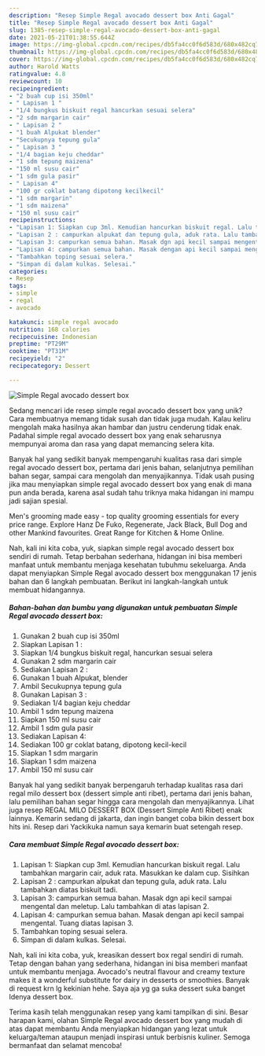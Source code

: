 ```yaml
---
description: "Resep Simple Regal avocado dessert box Anti Gagal"
title: "Resep Simple Regal avocado dessert box Anti Gagal"
slug: 1385-resep-simple-regal-avocado-dessert-box-anti-gagal
date: 2021-05-21T01:38:55.644Z
image: https://img-global.cpcdn.com/recipes/db5fa4cc0f6d583d/680x482cq70/simple-regal-avocado-dessert-box-foto-resep-utama.jpg
thumbnail: https://img-global.cpcdn.com/recipes/db5fa4cc0f6d583d/680x482cq70/simple-regal-avocado-dessert-box-foto-resep-utama.jpg
cover: https://img-global.cpcdn.com/recipes/db5fa4cc0f6d583d/680x482cq70/simple-regal-avocado-dessert-box-foto-resep-utama.jpg
author: Harold Watts
ratingvalue: 4.8
reviewcount: 10
recipeingredient:
- "2 buah cup isi 350ml"
- " Lapisan 1 "
- "1/4 bungkus biskuit regal hancurkan sesuai selera"
- "2 sdm margarin cair"
- " Lapisan 2 "
- "1 buah Alpukat blender"
- "Secukupnya tepung gula"
- " Lapisan 3 "
- "1/4 bagian keju cheddar"
- "1 sdm tepung maizena"
- "150 ml susu cair"
- "1 sdm gula pasir"
- " Lapisan 4"
- "100 gr coklat batang dipotong kecilkecil"
- "1 sdm margarin"
- "1 sdm maizena"
- "150 ml susu cair"
recipeinstructions:
- "Lapisan 1: Siapkan cup 3ml. Kemudian hancurkan biskuit regal. Lalu tambahkan margarin cair, aduk rata. Masukkan ke dalam cup. Sisihkan"
- "Lapisan 2 : campurkan alpukat dan tepung gula, aduk rata. Lalu tambahkan diatas biskuit tadi."
- "Lapisan 3: campurkan semua bahan. Masak dgn api kecil sampai mengental dan meletup. Lalu tambahkan di atas lapisan 2."
- "Lapisan 4: campurkan semua bahan. Masak dengan api kecil sampai mengental. Tuang diatas lapisan 3."
- "Tambahkan toping sesuai selera."
- "Simpan di dalam kulkas. Selesai."
categories:
- Resep
tags:
- simple
- regal
- avocado

katakunci: simple regal avocado 
nutrition: 168 calories
recipecuisine: Indonesian
preptime: "PT29M"
cooktime: "PT31M"
recipeyield: "2"
recipecategory: Dessert

---
```



![Simple Regal avocado dessert box](https://img-global.cpcdn.com/recipes/db5fa4cc0f6d583d/680x482cq70/simple-regal-avocado-dessert-box-foto-resep-utama.jpg)

Sedang mencari ide resep simple regal avocado dessert box yang unik? Cara membuatnya memang tidak susah dan tidak juga mudah. Kalau keliru mengolah maka hasilnya akan hambar dan justru cenderung tidak enak. Padahal simple regal avocado dessert box yang enak seharusnya mempunyai aroma dan rasa yang dapat memancing selera kita.

Banyak hal yang sedikit banyak mempengaruhi kualitas rasa dari simple regal avocado dessert box, pertama dari jenis bahan, selanjutnya pemilihan bahan segar, sampai cara mengolah dan menyajikannya. Tidak usah pusing jika mau menyiapkan simple regal avocado dessert box yang enak di mana pun anda berada, karena asal sudah tahu triknya maka hidangan ini mampu jadi sajian spesial.

Men&#39;s grooming made easy - top quality grooming essentials for every price range. Explore Hanz De Fuko, Regenerate, Jack Black, Bull Dog and other Mankind favourites. Great Range for Kitchen &amp; Home Online.


Nah, kali ini kita coba, yuk, siapkan simple regal avocado dessert box sendiri di rumah. Tetap berbahan sederhana, hidangan ini bisa memberi manfaat untuk membantu menjaga kesehatan tubuhmu sekeluarga. Anda dapat menyiapkan Simple Regal avocado dessert box menggunakan 17 jenis bahan dan 6 langkah pembuatan. Berikut ini langkah-langkah untuk membuat hidangannya.

<!--inarticleads1-->

##### Bahan-bahan dan bumbu yang digunakan untuk pembuatan Simple Regal avocado dessert box:

1. Gunakan 2 buah cup isi 350ml
1. Siapkan  Lapisan 1 :
1. Siapkan 1/4 bungkus biskuit regal, hancurkan sesuai selera
1. Gunakan 2 sdm margarin cair
1. Sediakan  Lapisan 2 :
1. Gunakan 1 buah Alpukat, blender
1. Ambil Secukupnya tepung gula
1. Gunakan  Lapisan 3 :
1. Sediakan 1/4 bagian keju cheddar
1. Ambil 1 sdm tepung maizena
1. Siapkan 150 ml susu cair
1. Ambil 1 sdm gula pasir
1. Sediakan  Lapisan 4:
1. Sediakan 100 gr coklat batang, dipotong kecil-kecil
1. Siapkan 1 sdm margarin
1. Siapkan 1 sdm maizena
1. Ambil 150 ml susu cair


Banyak hal yang sedikit banyak berpengaruh terhadap kualitas rasa dari regal milo dessert box (dessert simple anti ribet), pertama dari jenis bahan, lalu pemilihan bahan segar hingga cara mengolah dan menyajikannya. Lihat juga resep REGAL MILO DESSERT BOX (Dessert Simple Anti Ribet) enak lainnya. Kemarin sedang di jakarta, dan ingin banget coba bikin dessert box hits ini. Resep dari Yackikuka namun saya kemarin buat setengah resep. 

<!--inarticleads2-->

##### Cara membuat Simple Regal avocado dessert box:

1. Lapisan 1: Siapkan cup 3ml. Kemudian hancurkan biskuit regal. Lalu tambahkan margarin cair, aduk rata. Masukkan ke dalam cup. Sisihkan
1. Lapisan 2 : campurkan alpukat dan tepung gula, aduk rata. Lalu tambahkan diatas biskuit tadi.
1. Lapisan 3: campurkan semua bahan. Masak dgn api kecil sampai mengental dan meletup. Lalu tambahkan di atas lapisan 2.
1. Lapisan 4: campurkan semua bahan. Masak dengan api kecil sampai mengental. Tuang diatas lapisan 3.
1. Tambahkan toping sesuai selera.
1. Simpan di dalam kulkas. Selesai.


Nah, kali ini kita coba, yuk, kreasikan dessert box regal sendiri di rumah. Tetap dengan bahan yang sederhana, hidangan ini bisa memberi manfaat untuk membantu menjaga. Avocado&#39;s neutral flavour and creamy texture makes it a wonderful substitute for dairy in desserts or smoothies. Banyak di request krn lg kekinian hehe. Saya aja yg ga suka dessert suka banget ️Idenya dessert box. 

Terima kasih telah menggunakan resep yang kami tampilkan di sini. Besar harapan kami, olahan Simple Regal avocado dessert box yang mudah di atas dapat membantu Anda menyiapkan hidangan yang lezat untuk keluarga/teman ataupun menjadi inspirasi untuk berbisnis kuliner. Semoga bermanfaat dan selamat mencoba!
